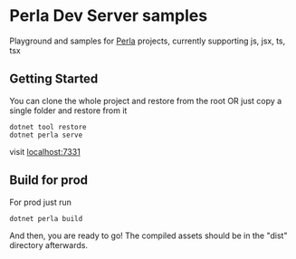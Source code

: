 # Perla Dev Server samples

[perla]: https://github.com/AngelMunoz/Perla

Playground and samples for [Perla] projects, currently supporting js, jsx, ts, tsx

## Getting Started

You can clone the whole project and restore from the root OR just copy a single folder and restore from it

```
dotnet tool restore
dotnet perla serve
```

visit [localhost:7331](http://localhost:7331/)

## Build for prod

For prod just run

```
dotnet perla build
```

And then, you are ready to go! The compiled assets should be in the "dist" directory afterwards.

